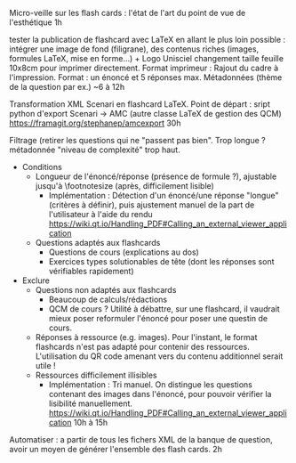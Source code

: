 Micro-veille sur les flash cards : l'état de l'art du point de vue de l'esthétique
1h


tester la publication de flashcard avec LaTeX
en allant le plus loin possible : intégrer une image de fond (filigrane), des contenus riches (images, formules LaTeX, mise en forme...) + Logo Unisciel
 changement taille feuille 10x8cm pour imprimer directement. 
Format imprimeur : Rajout du cadre à l'impression.
Format : un énoncé et 5 réponses max. Métadonnées (thème de la question par ex.)
~6 à 12h


Transformation XML Scenari en flashcard LaTeX.
Point de départ : sript python d'export Scenari -> AMC (autre classe LaTeX de gestion des QCM)
https://framagit.org/stephanep/amcexport
30h


Filtrage (retirer les questions qui ne "passent pas bien". Trop longue ? métadonnée "niveau de complexité" trop haut.
- Conditions
    - Longueur de l'énoncé/réponse (présence de formule ?), ajustable jusqu'à \footnotesize (après, difficilement lisible)
        - Implémentation : Détection d'un énoncé/une réponse "longue" (critères à définir), puis ajustement manuel de la part de l'utilisateur à l'aide du rendu https://wiki.qt.io/Handling_PDF#Calling_an_external_viewer_application 
    - Questions adaptés aux flashcards
        - Questions de cours (explications au dos)
        - Exercices types solutionables de tête (dont les réponses sont vérifiables rapidement)
- Exclure
    - Questions non adaptés aux flashcards
        - Beaucoup de calculs/rédactions
        - QCM de cours ? Utilité à débattre, sur une flashcard, il vaudrait mieux poser reformuler l'énoncé pour poser une questin de cours. 
    - Réponses à ressource (e.g. images). Pour l'instant, le format flashcards n'est pas adapté pour contenir des ressources. L'utilisation du QR code amenant vers du contenu additionnel serait utile ! 
    - Ressources difficilement illisibles
        - Implémentation : Tri manuel. On distingue les questions contenant des images dans l'énoncé, pour pouvoir vérifier la lisibilité manuellement. https://wiki.qt.io/Handling_PDF#Calling_an_external_viewer_application
10h à 15h


Automatiser : a partir de tous les fichers XML de la banque de question, avoir un moyen de générer l'ensemble des flash cards.
2h

